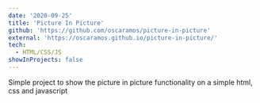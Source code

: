 ```yaml
---
date: '2020-09-25'
title: 'Picture In Picture'
github: 'https://github.com/oscaramos/picture-in-picture'
external: 'https://oscaramos.github.io/picture-in-picture/'
tech:
  - HTML/CSS/JS
showInProjects: false
---
```


Simple project to show the picture in picture functionality on a simple html, css and javascript
